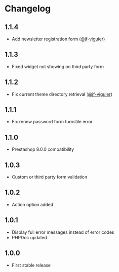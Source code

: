 # Changelog

## 1.1.4

- Add newsletter registration form ([@jf-viguier](https://github.com/jf-viguier))

## 1.1.3

- Fixed widget not showing on third party form

## 1.1.2

- Fix current theme directory retrieval ([@jf-viguier](https://github.com/jf-viguier))

## 1.1.1

- Fix renew password form turnstile error

## 1.1.0

- Prestashop 8.0.0 compatibility

## 1.0.3

- Custom or third party form validation

## 1.0.2

- Action option added

## 1.0.1

- Display full error messages instead of error codes
- PHPDoc updated

## 1.0.0

- First stable release